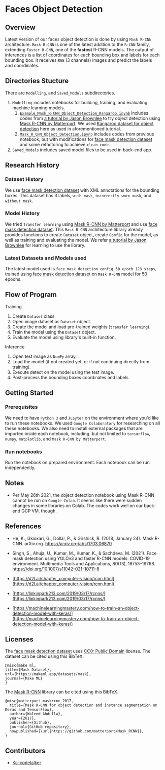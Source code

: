 # Faces Object Detection

## Overview
Latest version of our faces object detection is done by using `Mask R-CNN` architecture. `Mask R-CNN` is one of the latest addition to the `R-CNN` family, extending `Faster R-CNN`, one of the __fastest__ R-CNN models. The output of inferences is a list of coordinates for each bounding box and labels for each bounding box. It receives `RGB` (3 channels) images and predict the labels and coordinates.

## Directories Stucture
There are `Modelling`, and `Saved_Models` subdirectories.
1. `Modelling` includes notebooks for building, training, and evaluating machine learning models.
    1. [`Example_Mask_R-CNN_Object_Detection_Kangaroo.ipynb`](./Modelling/Example_Mask_R-CNN_Object_Detection_Kangaroo.ipynb) includes codes from [a tutorial by Jason Brownlee](https://machinelearningmastery.com/how-to-train-an-object-detection-model-with-keras/) to try object detection using [Mask R-CNN by Matterport](https://github.com/matterport/Mask_RCNN). We used [Kangaroo dataset for object detection](https://github.com/experiencor/kangaroo) here as used in aforementioned tutorial.
    1. [`Mask_R_CNN_Object_Detection.ipynb`](./Modelling/Mask_R_CNN_Object_Detection.ipynb) includes codes from previous notebook, but with modifications for [face mask detection dataset](https://www.kaggle.com/andrewmvd/face-mask-detection) and some refactoring to achieve `clean code`.
1. `Saved_Models` includes saved model files to be used in back-end app.

## Research History
### Dataset History
We use [face mask detection dataset](https://www.kaggle.com/andrewmvd/face-mask-detection) with XML annotations for the bounding boxes. This dataset has 3 labels, `with mask`, `incorrectly worn mask`, and `without mask`.

### Model History
We tried `transfer learning` using [Mask R-CNN by Matterport](https://github.com/matterport/Mask_RCNN) and use [face mask detection dataset](https://www.kaggle.com/andrewmvd/face-mask-detection). This `Mask R-CNN` architecture library already provides functions to create `Dataset` object, create `Config` for the model, as well as training and evaluating the model. We refer [a tutorial by Jason Brownlee](https://machinelearningmastery.com/how-to-train-an-object-detection-model-with-keras/) for learning to use the library.

### Latest Datasets and Models used
The latest model used is `face_mask_detection_config_50_epoch_128_steps`, trained using [face mask detection dataset](https://www.kaggle.com/andrewmvd/face-mask-detection) on `Mask R-CNN` model for 50 epochs.

## Flow of Program
Training
1. Create `Dataset` class.
1. Open image dataset as `Dataset` object.
1. Create the model and load pre-trained weights (`transfer learning`).
1. Train the model using the `Dataset` object.
1. Evaluate the model using library's built-in function.

Inference
1. Open test image as `NumPy` array.
1. Load the model (if not created yet, or if not continuing directly from training).
1. Execute detect on the model using the test image.
1. Post-process the bounding boxes coordinates and labels.

## Getting Started
### Prerequisites
We need to have `Python 3` and `Jupyter` on the environment where you'd like to run these notebooks. We used `Google Colaboratory` for researching on all these notebooks. We also need to install external packages that are imported inside each notebook, including, but not limited to `tensorflow`, `numpy`, `matplotlib`, and `Mask R-CNN by Matterport`.

### Run notebooks
Run the notebook on prepared environment. Each notebook can be run independently.

## Notes
- Per May 26th 2021, the object detection notebook using Mask R-CNN cannot be run on `Google Colab`. It seems like there were sudden changes in some libraries on Colab. The codes work well on our back-end GCP VM, though.

## References
- He, K., Gkioxari, G., Dollár, P., &amp; Girshick, R. (2018, January 24). Mask R-CNN. arXiv.org. https://arxiv.org/abs/1703.06870
- Singh, S., Ahuja, U., Kumar, M., Kumar, K., &amp; Sachdeva, M. (2021). Face mask detection using YOLOv3 and faster R-CNN models: COVID-19 environment. Multimedia Tools and Applications, 80(13), 19753–19768. https://doi.org/10.1007/s11042-021-10711-8

- [https://d2l.ai/chapter_computer-vision/rcnn.html](https://d2l.ai/chapter_computer-vision/rcnn.html)
- [https://linkinpark213.com/2019/03/17/rcnns/](https://linkinpark213.com/2019/03/17/rcnns/)
- [https://machinelearningmastery.com/how-to-train-an-object-detection-model-with-keras/](https://machinelearningmastery.com/how-to-train-an-object-detection-model-with-keras/)

## Licenses
The [face mask detection dataset](https://www.kaggle.com/andrewmvd/face-mask-detection) uses [CC0: Public Domain](https://creativecommons.org/publicdomain/zero/1.0/) license. The dataset can be cited using this BibTeX.
```
@misc{make ml,
title={Mask Dataset},
url={https://makeml.app/datasets/mask},
journal={Make ML}
}
```

The [Mask R-CNN](https://github.com/matterport/Mask_RCNN) library can be cited using this BibTeX.
```
@misc{matterport_maskrcnn_2017,
  title={Mask R-CNN for object detection and instance segmentation on Keras and TensorFlow},
  author={Waleed Abdulla},
  year={2017},
  publisher={Github},
  journal={GitHub repository},
  howpublished={\url{https://github.com/matterport/Mask_RCNN}},
}
```

## Contributors
- [Kc-codetalker](https://github.com/Kc-codetalker)